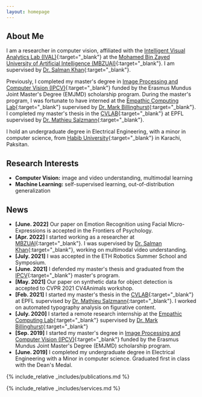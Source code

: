 ```yaml
---
layout: homepage
---
```


## About Me

I am a researcher in computer vision, affiliated with the [Intelligent Visual Analytics Lab (IVAL)](https://www.ival-mbzuai.com/){:target="_blank"} at the [Mohamed Bin Zayed University of Artificial Intelligence (MBZUAI)](https://mbzuai.ac.ae/){:target="_blank"}. I am supervised by [Dr. Salman Khan](https://scholar.google.com.pk/citations?user=M59O9lkAAAAJ&hl=en){:target="_blank"}.

Previously, I completed my master's degree in [Image Processing and Computer Vision (IPCV)](http://ipcv.eu/){:target="_blank"} funded by the Erasmus Mundus Joint Master's Degree (EMJMD) scholarship program. During the master's program, I was fortunate to have interned at  the [Empathic Computing Lab](http://empathiccomputing.org/){:target="_blank"} supervised by [Dr. Mark Billinghurst](https://scholar.google.com/citations?user=S-J_ItYAAAAJ&hl=en){:target="_blank"}. I completed my master's thesis in the [CVLAB](https://www.epfl.ch/labs/cvlab/){:target="_blank"} at EPFL supervised by [Dr. Mathieu Salzmann](https://scholar.google.com/citations?user=n-B0jr4AAAAJ&hl=en&oi=ao){:target="_blank"}.

I hold an undergraduate degree in Electrical Engineering, with a minor in computer science, from [Habib University](https://habib.edu.pk/){:target="_blank"} in Karachi, Paksitan.

## Research Interests

- **Computer Vision:** image and video understanding, multimodal learning
- **Machine Learning:** self-supervised learning, out-of-distribution generalization

## News
- **[June. 2022]** Our paper on Emotion Recognition using Facial Micro-Expressions is accepted in the Frontiers of Psychology.
- **[Apr. 2022]** I started working as a researcher at [MBZUAI](https://mbzuai.ac.ae/){:target="_blank"}. I was supervised by [Dr. Salman Khan](https://scholar.google.com.pk/citations?user=M59O9lkAAAAJ&hl=en){:target="_blank"}, working on multimodal video understanding.
- **[July. 2021]** I was accepted in the ETH Robotics Summer School and Symposium.
- **[June. 2021]** I defended my master's thesis and graduated from the [IPCV](http://ipcv.eu/){:target="_blank"} master's program.
- **[May. 2021]** Our paper on synthetic data for object detection is accepted to CVPR 2021 CV4Animals workshop.
- **[Feb. 2021]** I started my master's thesis in the [CVLAB](https://www.epfl.ch/labs/cvlab/){:target="_blank"} at EPFL supervised by [Dr. Mathieu Salzmann](https://scholar.google.com/citations?user=n-B0jr4AAAAJ&hl=en&oi=ao){:target="_blank"}. I worked on automated typography analysis on figurative content.
- **[July. 2020]** I started a remote research internship at the [Empathic Computing Lab](http://empathiccomputing.org/){:target="_blank"} supervised by [Dr. Mark Billinghurst](https://scholar.google.com/citations?user=S-J_ItYAAAAJ&hl=en){:target="_blank"}
- **[Sep. 2019]** I started my master's degree in [Image Processing and Computer Vision (IPCV)](http://ipcv.eu/){:target="_blank"} funded by the Erasmus Mundus Joint Master's Degree (EMJMD) scholarship program.
- **[June. 2019]** I completed my undergraduate degree in Electrical Engineering with a Minor in computer science. Graduated first in class with the Dean's Medal.

{% include_relative _includes/publications.md %}

{% include_relative _includes/services.md %}
